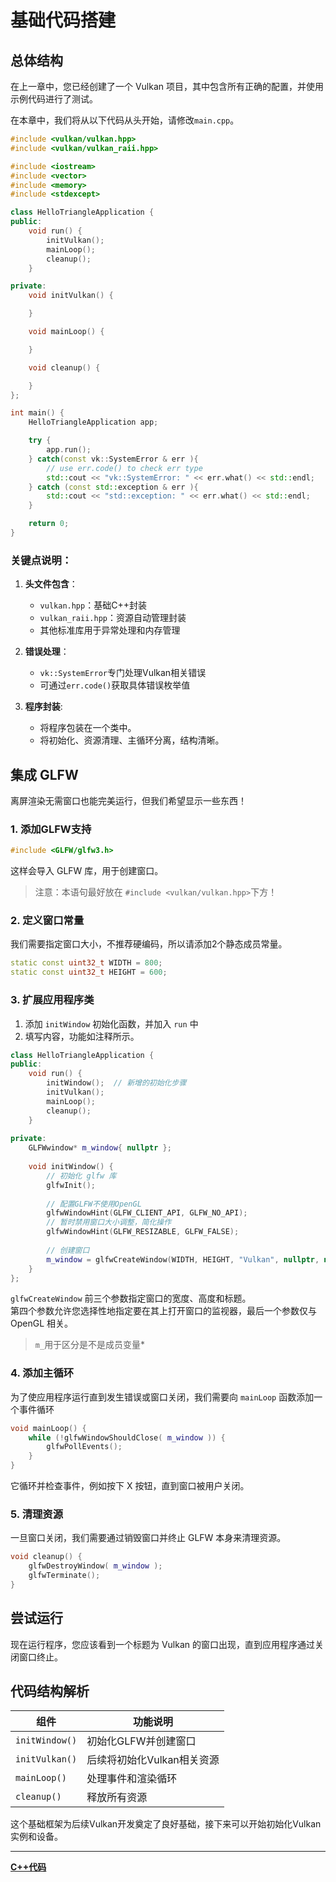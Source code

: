 # 基础代码搭建

## 总体结构
在上一章中，您已经创建了一个 Vulkan 项目，其中包含所有正确的配置，并使用示例代码进行了测试。

在本章中，我们将从以下代码从头开始，请修改`main.cpp`。
```cpp
#include <vulkan/vulkan.hpp>
#include <vulkan/vulkan_raii.hpp>

#include <iostream>
#include <vector>
#include <memory>
#include <stdexcept>

class HelloTriangleApplication {
public:
    void run() {
        initVulkan();
        mainLoop();
        cleanup();
    }

private:
    void initVulkan() {

    }

    void mainLoop() {

    }

    void cleanup() {

    }
};

int main() {
    HelloTriangleApplication app;

    try {
        app.run();
    } catch(const vk::SystemError & err ){
        // use err.code() to check err type
        std::cout << "vk::SystemError: " << err.what() << std::endl;
    } catch (const std::exception & err ){
        std::cout << "std::exception: " << err.what() << std::endl;
    }

    return 0;
}
```

### 关键点说明：
1. **头文件包含**：
    - `vulkan.hpp`：基础C++封装
    - `vulkan_raii.hpp`：资源自动管理封装
    - 其他标准库用于异常处理和内存管理

2. **错误处理**：
    - `vk::SystemError`专门处理Vulkan相关错误
    - 可通过`err.code()`获取具体错误枚举值

3. **程序封装**:
    - 将程序包装在一个类中。
    - 将初始化、资源清理、主循环分离，结构清晰。


## 集成 GLFW
离屏渲染无需窗口也能完美运行，但我们希望显示一些东西！

### 1. 添加GLFW支持
```cpp
#include <GLFW/glfw3.h>
```
这样会导入 GLFW 库，用于创建窗口。

> 注意：本语句最好放在 `#include <vulkan/vulkan.hpp>`下方！

### 2. 定义窗口常量

我们需要指定窗口大小，不推荐硬编码，所以请添加2个静态成员常量。

```cpp
static const uint32_t WIDTH = 800;
static const uint32_t HEIGHT = 600;
```

### 3. 扩展应用程序类

1. 添加 `initWindow` 初始化函数，并加入 `run` 中
2. 填写内容，功能如注释所示。

```cpp
class HelloTriangleApplication {
public:
    void run() {
        initWindow();  // 新增的初始化步骤
        initVulkan();
        mainLoop();
        cleanup();
    }
    
private:
    GLFWwindow* m_window{ nullptr };
    
    void initWindow() {
        // 初始化 glfw 库
        glfwInit();
        
        // 配置GLFW不使用OpenGL
        glfwWindowHint(GLFW_CLIENT_API, GLFW_NO_API);
        // 暂时禁用窗口大小调整，简化操作
        glfwWindowHint(GLFW_RESIZABLE, GLFW_FALSE);
        
        // 创建窗口
        m_window = glfwCreateWindow(WIDTH, HEIGHT, "Vulkan", nullptr, nullptr);
    }
};
```

`glfwCreateWindow` 前三个参数指定窗口的宽度、高度和标题。  
第四个参数允许您选择性地指定要在其上打开窗口的监视器，最后一个参数仅与 OpenGL 相关。

> `m_`用于区分是不是成员变量*

### 4. 添加主循环

为了使应用程序运行直到发生错误或窗口关闭，我们需要向 `mainLoop` 函数添加一个事件循环
```cpp
void mainLoop() {
    while (!glfwWindowShouldClose( m_window )) {
        glfwPollEvents();
    }
}
```
它循环并检查事件，例如按下 X 按钮，直到窗口被用户关闭。

### 5. 清理资源
一旦窗口关闭，我们需要通过销毁窗口并终止 GLFW 本身来清理资源。

```cpp
void cleanup() {
    glfwDestroyWindow( m_window );
    glfwTerminate();
}
```

## 尝试运行

现在运行程序，您应该看到一个标题为 Vulkan 的窗口出现，直到应用程序通过关闭窗口终止。

## 代码结构解析

| 组件 | 功能说明 |
|------|----------|
| `initWindow()` | 初始化GLFW并创建窗口 |
| `initVulkan()` | 后续将初始化Vulkan相关资源 |
| `mainLoop()` | 处理事件和渲染循环 |
| `cleanup()` | 释放所有资源 |



这个基础框架为后续Vulkan开发奠定了良好基础，接下来可以开始初始化Vulkan实例和设备。

---

**[C++代码](../codes/0100_base/main.cpp)**

